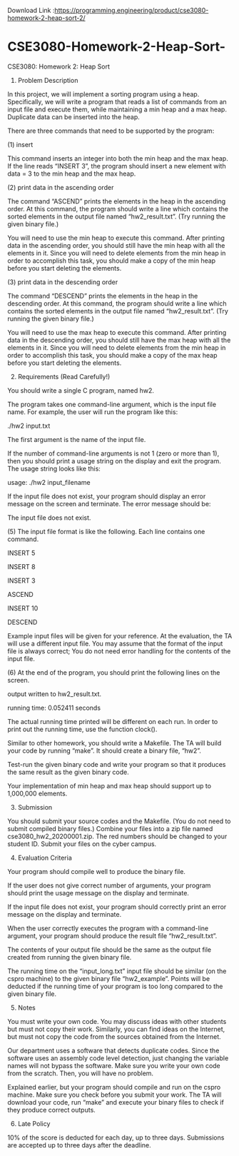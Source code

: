 Download Link :https://programming.engineering/product/cse3080-homework-2-heap-sort-2/


# CSE3080-Homework-2-Heap-Sort-
CSE3080: Homework 2: Heap Sort
1. Problem Description

In this project, we will implement a sorting program using a heap. Specifically, we will write a program that reads a list of commands from an input file and execute them, while maintaining a min heap and a max heap. Duplicate data can be inserted into the heap.

There are three commands that need to be supported by the program:

(1) insert

This command inserts an integer into both the min heap and the max heap. If the line reads “INSERT 3”, the program should insert a new element with data = 3 to the min heap and the max heap.

(2) print data in the ascending order

The command “ASCEND” prints the elements in the heap in the ascending order. At this command, the program should write a line which contains the sorted elements in the output file named “hw2_result.txt”. (Try running the given binary file.)

You will need to use the min heap to execute this command. After printing data in the ascending order, you should still have the min heap with all the elements in it. Since you will need to delete elements from the min heap in order to accomplish this task, you should make a copy of the min heap before you start deleting the elements.

(3) print data in the descending order

The command “DESCEND” prints the elements in the heap in the descending order. At this command, the program should write a line which contains the sorted elements in the output file named “hw2_result.txt”. (Try running the given binary file.)

You will need to use the max heap to execute this command. After printing data in the descending order, you should still have the max heap with all the elements in it. Since you will need to delete elements from the min heap in order to accomplish this task, you should make a copy of the max heap before you start deleting the elements.


2. Requirements (Read Carefully!)

You should write a single C program, named hw2.

The program takes one command-line argument, which is the input file name. For example, the user will run the program like this:

./hw2 input.txt

The first argument is the name of the input file.

If the number of command-line arguments is not 1 (zero or more than 1), then you should print a usage string on the display and exit the program. The usage string looks like this:

usage: ./hw2 input_filename

If the input file does not exist, your program should display an error message on the screen and terminate. The error message should be:

The input file does not exist.

(5) The input file format is like the following. Each line contains one command.

INSERT 5

INSERT 8

INSERT 3

ASCEND

INSERT 10

DESCEND

Example input files will be given for your reference. At the evaluation, the TA will use a different input file. You may assume that the format of the input file is always correct; You do not need error handling for the contents of the input file.

(6) At the end of the program, you should print the following lines on the screen.

output written to hw2_result.txt.

running time: 0.052411 seconds

The actual running time printed will be different on each run. In order to print out the running time, use the function clock().

Similar to other homework, you should write a Makefile. The TA will build your code by running “make”. It should create a binary file, “hw2”.

Test-run the given binary code and write your program so that it produces the same result as the given binary code.


Your implementation of min heap and max heap should support up to 1,000,000 elements.

3. Submission

You should submit your source codes and the Makefile. (You do not need to submit compiled binary files.) Combine your files into a zip file named cse3080_hw2_20200001.zip. The red numbers should be changed to your student ID. Submit your files on the cyber campus.

4. Evaluation Criteria

Your program should compile well to produce the binary file.

If the user does not give correct number of arguments, your program should print the usage message on the display and terminate.

If the input file does not exist, your program should correctly print an error message on the display and terminate.

When the user correctly executes the program with a command-line argument, your program should produce the result file “hw2_result.txt”.

The contents of your output file should be the same as the output file created from running the given binary file.

The running time on the “input_long.txt” input file should be similar (on the cspro machine) to the given binary file “hw2_example”. Points will be deducted if the running time of your program is too long compared to the given binary file.

5. Notes

You must write your own code. You may discuss ideas with other students but must not copy their work. Similarly, you can find ideas on the Internet, but must not copy the code from the sources obtained from the Internet.

Our department uses a software that detects duplicate codes. Since the software uses an assembly code level detection, just changing the variable names will not bypass the software. Make sure you write your own code from the scratch. Then, you will have no problem.

Explained earlier, but your program should compile and run on the cspro machine. Make sure you check before you submit your work. The TA will download your code, run “make” and execute your binary files to check if they produce correct outputs.

6. Late Policy

10% of the score is deducted for each day, up to three days. Submissions are accepted up to three days after the deadline.

